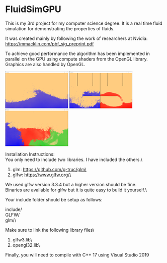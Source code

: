 # FluidSimGPU

This is my 3rd project for my computer science degree. It is a real time fluid simulation for demonstrating the properties of fluids.

It was created mainly by following the work of researchers at Nvidia:  
https://mmacklin.com/pbf_sig_preprint.pdf  

To achieve good performance the algorithm has been implemented in parallel on the GPU using compute shaders 
from the OpenGL library. Graphics are also handled by OpenGL.

<img src="screenshots/wave.png" width="200" height=auto />
<img src="screenshots/viscosity.png" width="200" height=auto />
<img src="screenshots/density.png" width="200" height=auto />

Installation Instructions:\
You only need to include two libraries. I have included the others.\
1. glm: https://github.com/g-truc/glm\
2. glfw: https://www.glfw.org/\

We used glfw version 3.3.4 but a higher version should be fine.\
Binaries are available for glfw but it is quite easy to build it yourself.\

Your include folder should be setup as follows:

include/\
	GLFW/\
	glm/\

Make sure to link the following library files\
1. glfw3.lib\
2. opengl32.lib\

Finally, you will need to compile with C++ 17 using Visual Studio 2019
